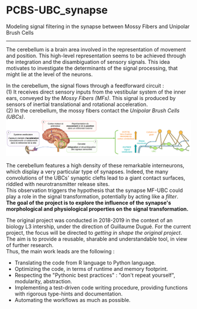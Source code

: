 # PCBS-UBC_synapse
Modeling signal filtering in the synapse between Mossy Fibers and Unipolar Brush Cells

---

The cerebellum is a brain area involved in the representation of movement and position. This high-level representation seems to be achieved through the integration and the disambiguation of sensory signals. This idea motivates to investigate the determinants of the signal processing, that might lie at the level of the neurons.  

In the cerebellum, the signal flows through a feedforward circuit :  
(1) It receives direct sensory inputs from the vestibular system of the inner ears, conveyed by the *Mossy Fibers (MFs)*. This signal is produced by sensors of inertial translational and rotational acceleration.  
(2) In the cerebellum, the mossy fibers contact the *Unipolar Brush Cells (UBCs)*.  
![Feedforward netword in the cerebellum](https://github.com/esther-poniatowski/PCBS-UBC_synapse/blob/master/fig1_cerebelllum_network.PNG)

The cerebellum features a high density of these remarkable interneurons, which display a very particular type of synapses. Indeed, the many convolutions of the UBCs' synaptic clefts lead to a giant contact surfaces, riddled with neurotransmitter release sites.  
This observation triggers the hypothesis that the synapse MF-UBC could play a role in the signal transformation, potentially by acting like a *filter*.  
**The goal of the project is to explore the influence of the synapse's morphological and physiological properties on the signal transformation.**

The original project was conducted in 2018-2019 in the context of an biology L3 intership, under the direction of Guillaume Dugué. For the current project, the focus will be directed to *getting in shape the original project*. The aim is to provide a reusable, sharable and understandable tool, in view of further research.  
Thus, the main work leads are the following :  
* Translating the code from R language to Python language.
* Optimizing the code, in terms of runtime and memory footprint.
* Respecting the "Pythonic best practices" : "don't repeat yourself", modularity, abstraction.
* Implementing a test-driven code writing procedure, providing functions with rigorous type-hints and documentation.
* Automating the workflows as much as possible.
